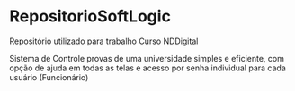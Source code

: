 RepositorioSoftLogic
====================

Repositório utilizado para trabalho Curso NDDigital

Sistema de Controle provas de uma universidade simples e eficiente, com opção de ajuda em todas as telas e acesso por senha individual para cada usuário (Funcionário)
